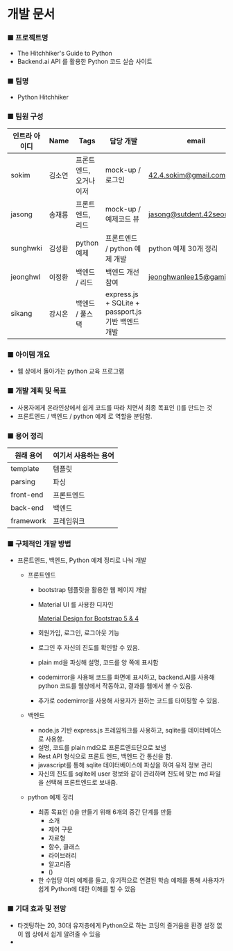 # 개발 문서

### ■ 프로젝트명

- The Hitchhiker's Guide to Python
- Backend.ai API 를 활용한 Python 코드 실습 사이트

### ■ 팀명

- Python Hitchhiker

### ■ 팀원 구성

| 인트라 아이디 | Name | Tags | 담당 개발 | email | github ID |
| --- | --- | --- | --- | --- | --- |
| sokim | 김소연 | 프론트엔드, 오거나이저 | mock-up / 로그인 | 42.4.sokim@gmail.com | SOYKIM |
| jasong | 송재룡 | 프론트엔드, 리드 | mock-up / 예제코드 뷰 | jasong@sutdent.42seoul.kr | ft-jasong |
| sunghwki | 김성환 | python 예제 | 프론트엔드 / python 예제 개발 | python 예제 30개 정리 | sunghwki@studet.42seoul.kr | swkim12345 |
| jeonghwl | 이정환 | 백엔드 / 리드 | 백엔드 개선 참여 | jeonghwanlee15@gamil.com | toy-k |
| sikang | 강시온 | 백엔드 / 풀스택 | express.js + SQLite + passport.js 기반 백엔드 개발 | 

### ■ 아이템 개요

- 웹 상에서 돌아가는 python 교육 프로그램

### ■ 개발 계획 및 목표

- 사용자에게 온라인상에서 쉽게 코드를 따라 치면서 최종 목표인 ()를 만드는 것
- 프론트엔드 / 백엔드 / python 예제 로 역할을 분담함.

### ■ 용어 정리

| 원래 용어 | 여기서 사용하는 용어 |
| --- | --- |
| template | 템플릿 |
| parsing | 파싱 |
| front-end | 프론트엔드 |
| back-end | 백엔드 |
| framework | 프레임워크 |


### ■ 구체적인 개발 방법

- 프론트엔드, 백엔드, Python 예제 정리로 나눠 개발
    - 프론트엔드
        - bootstrap 템플릿을 활용한 웹 페이지 개발
        - Material UI 를 사용한 디자인

            [Material Design for Bootstrap 5 & 4](https://mdbootstrap.com/)

        - 회원가입, 로그인, 로그아웃 기능
        - 로그인 후 자신의 진도를 확인할 수 있음.
        - plain md을 파싱해 설명, 코드를 양 쪽에 표시함
        - codemirror을 사용해 코드를 화면에 표시하고, backend.AI를 사용해 python 코드를 웹상에서 작동하고, 결과를 웹에서 볼 수 있음.
        - 추가로 codemirror을 사용해 사용자가 원하는 코드를 타이핑할 수 있음.

    - 백엔드
        - node.js 기반 express.js 프레임워크를 사용하고, sqlite를 데이터베이스로 사용함.
        - 설명, 코드를 plain md으로 프론트엔드단으로 보냄
        - Rest API 형식으로 프론트 엔드, 백엔드 간 통신을 함.
        - javascript를 통해 sqlite 데이터베이스에 파싱을 하여 유저 정보 관리
        - 자신의 진도를 sqlite에 user 정보와 같이 관리하며 진도에 맞는 md 파일을 선택해 프론트엔드로 보내줌.

    - python 예제 정리
        - 최종 목표인 ()을 만들기 위해 6개의 중간 단계를 만듦
            - 소개
            - 제어 구문
            - 자료형
            - 함수, 클래스
            - 라이브러리
            - 알고리즘
            - ()
        - 한 수업당 여러 예제를 들고, 유기적으로 연결된 학습 예제를 통해 사용자가 쉽게 Python에 대한 이해를 할 수 있음

### ■ 기대 효과 및 전망

- 타겟팅하는 20, 30대 유저층에게 Python으로 하는 코딩의 즐거움을 환경 설정 없이 웹 상에서 쉽게 알려줄 수 있음
-
